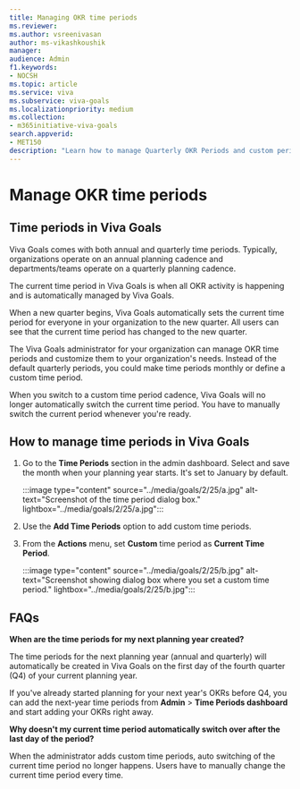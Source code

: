```yaml
---
title: Managing OKR time periods
ms.reviewer: 
ms.author: vsreenivasan
author: ms-vikashkoushik
manager: 
audience: Admin
f1.keywords:
- NOCSH
ms.topic: article
ms.service: viva
ms.subservice: viva-goals
ms.localizationpriority: medium
ms.collection:  
- m365initiative-viva-goals  
search.appverid:
- MET150
description: "Learn how to manage Quarterly OKR Periods and custom periods (monthly...)"
---
```


# Manage OKR time periods

## Time periods in Viva Goals

Viva Goals comes with both annual and quarterly time periods. Typically, organizations operate on an annual planning cadence and departments/teams operate on a quarterly planning cadence.

The current time period in Viva Goals is when all OKR activity is happening and is automatically managed by Viva Goals.

When a new quarter begins, Viva Goals automatically sets the current time period for everyone in your organization to the new quarter. All users can see that the current time period has changed to the new quarter.

The Viva Goals administrator for your organization  can manage OKR time periods and customize them to your organization's needs. Instead of the default quarterly periods, you could make time periods monthly or define a custom time period. 

When you switch to a custom time period cadence, Viva Goals will no longer automatically switch the current time period. You have to manually switch the current period whenever you're ready.

## How to manage time periods in Viva Goals

1. Go to the **Time Periods** section in the admin dashboard. Select and save the month when your planning year starts. It's set to January by default.  
 
    :::image type="content" source="../media/goals/2/25/a.jpg" alt-text="Screenshot of the time period dialog box." lightbox="../media/goals/2/25/a.jpg":::
    
2. Use the **Add Time Periods** option to add custom time periods.

3. From the **Actions** menu, set **Custom** time period as **Current Time Period**.

    :::image type="content" source="../media/goals/2/25/b.jpg" alt-text="Screenshot showing dialog box where you set a custom time period." lightbox="../media/goals/2/25/b.jpg":::

## FAQs

**When are the time periods for my next planning year created?** 

The time periods for the next planning year (annual and quarterly) will automatically be created in Viva Goals on the first day of the fourth quarter (Q4) of your current planning year.

If you've already started planning for your next year's OKRs before Q4, you can add the next-year time periods from **Admin** > **Time Periods dashboard** and start adding your OKRs right away.

**Why doesn't my current time period automatically switch over after the last day of the period?**

When the administrator adds custom time periods, auto switching of the current time period no longer happens. Users have to manually change the current time period every time.
